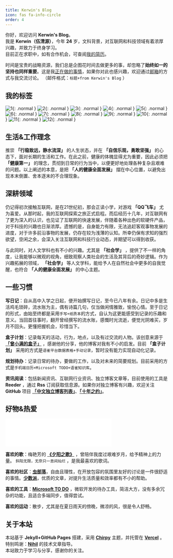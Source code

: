 ```yaml
---
title: Kerwin's Blog
icon: fas fa-info-circle
order: 4
---
```


你好，欢迎访问 **Kerwin's Blog**。  
我是 **Kerwin（伍清源）**，今年 **24** 岁，文科背景，对互联网和科技领域有着浓厚兴趣，并致力于终身学习。  
目前正在求职中，如有合作机会，可查阅[我的简历](/resume.pdf)。  

时间是宝贵的战略资源，我们总是企图花时间去做更多的事，却忽略了**始终如一的坚持也同样重要**。这是我[正在做的事情](/_posts/2022-08-30-doing.md)，如果你对此也感兴趣，欢迎通过[邮箱](mailto:Kerwin0766@gmail.com)的方式与我交流讨论。 （邮件格式：`标题+from Kerwin's Blog` ）

## 我的标签

![1](https://img.shields.io/badge/label-%E4%B9%A6%E6%B3%95%E5%88%9D%E7%BA%A7%E5%AD%A6%E8%80%85-brightgreen){: .normal }
![2](https://img.shields.io/badge/label-%E6%91%84%E5%BD%B1%E7%88%B1%E5%A5%BD%E8%80%85-green){: .normal }
![3](https://img.shields.io/badge/label-%E7%BD%91%E7%AB%99%E6%94%B6%E8%97%8F%E5%AE%B6-yellowgreen){: .normal }
![4](https://img.shields.io/badge/label-%E7%8B%AC%E7%AB%8B%E5%8D%9A%E5%AE%A2%E4%BD%9C%E8%80%85-yellow){: .normal }
![5](https://img.shields.io/badge/label-%E4%BB%A3%E7%A0%81%E6%90%AC%E8%BF%90%E5%B7%A5-orange){: .normal }
![6](https://img.shields.io/badge/label-%E6%90%9C%E7%B4%A2%E5%B0%8F%E8%83%BD%E6%89%8B-red){: .normal }
![7](https://img.shields.io/badge/label-%E5%86%B2%E6%B5%AA%E4%B8%80%E7%BA%A7%E8%BF%90%E5%8A%A8%E5%91%98-blue){: .normal }
![8](https://img.shields.io/badge/label-%E6%95%A3%E6%AD%A5%E9%AB%98%E7%BA%A7%E7%8E%A9%E5%AE%B6-success){: .normal }
![9](https://img.shields.io/badge/label-%E8%AF%9D%E9%A2%98%E5%BC%80%E6%8B%93%E8%80%85-important){: .normal }
![10](https://img.shields.io/badge/label-%E6%B5%81%E6%B0%B4%E8%B4%A6%E9%AB%98%E6%89%8B-critical){: .normal }
![11](https://img.shields.io/badge/label-%E7%99%BD%E8%AF%9D%E6%96%87%E5%88%B6%E9%80%A0%E6%9C%BA-informational){: .normal }
![12](https://img.shields.io/badge/label-%E7%BE%8E%E8%80%8C%E4%B8%8D%E8%87%AA%E7%9F%A5%E7%9A%84%E5%9C%A8%E9%80%83%E8%AF%97%E4%BA%BA-blueviolet){: .normal }
  
## 生活&工作理念
推崇 **「行稳致远，静水流深」** 的人生状态，并在 **「自信乐观，勇敢坚强」** 的心态下，面对长期的生活和工作。在此之前，健康的体魄显得尤为重要，因此必须把 **「健康第一」** 的理念，贯彻到日常的行为当中，以便更好地处理各种复杂且艰难的问题。以上阐述的本意，是把 **「人的健康全面发展」** 摆在中心位置，以避免出现本末倒置、舍本逐末的不合理现象。

## 深耕领域
仍记得初次接触互联网，是在21世纪初，那会正读小学，对游戏 **「QQ飞车」** 尤为喜爱。从那时起，我的互联网探索之旅正式启程。而后经历十几年，对互联网有了更为深入的认识，也见证了互联网的快速发展，伴随着各种出色的软硬件产品，对于科技的兴趣也日渐浓厚。遗憾的是，自身能力有限，无法追赶客观事物发展的进度，对于许多前沿事物的发展，仍存在较为浅薄的认知。所幸仍保有求知的强烈欲望，空闲之余，会深入关注互联网和科技行业动态，并期望可以得到收获。  

与此同时，对人文学科也有不小的兴趣。尤其是 **「社会学」** ，提供了不一样的角度，让我能够以微观的视角，细致观察人类社会的生活及其背后的奇妙逻辑。作为兴趣拓展的领域， **「社会学」** 等人文学科，能给予人在自然社会中更多的自我觉醒，也符合 **「人的健康全面发展」** 的中心主题。

## 一些习惯
**写日记**：自从高中入学之日起，便开始撰写日记，至今已八年有余。日记中多是生活鸡毛琐碎，流水账为主，偶有诗篇几句，仅当做闲情雅致，愉悦心情。至于日记的形式，由始至终都是采用`手写+纸质本`的方式，自认为这更能感受到记录的乐趣和意义。当回首往事时，翻开曾经撰写的流水账，感慨时光流逝，便觉光阴难买，岁月不回头。更懂把握机会，珍惜当下。

**盒子计划**：记录每天的活动，行为，地点，以及有过交流的人物。该创意来源于 **[「曾小满的盒子」](https://share-man.com/)** ，感谢他的分享，他的博客对我有不小的启发。目前 **「盒子计划」** 采用的方式是`语雀平台数据表格+手动记录`，暂时没有能力实现自动化记录。

**规划待办**：记录日常的待办，要做的工作，以及对未来的简要规划。目前采用的方式是`手机端日历+Microsoft TODO+语雀知识库`。

**资讯阅读**：包括新闻资讯、互联网行业资讯、独立博客文章等，目前使用的工具是 **Reeder** ，通过 **Rss** 订阅获取信息源。如果你对独立博客有兴趣，欢迎关注 **GitHub** 项目 **[「中文独立博客列表」](https://github.com/timqian/chinese-independent-blogs)**、**[「十年之约」](https://www.foreverblog.cn/)**。

## 好物&热爱  

<iframe frameborder="no" border="0" marginwidth="0" marginheight="0" width=330 height=86 src="//music.163.com/outchain/player?type=2&id=25657602&auto=1&height=66"></iframe>

**喜欢的歌**：梅艳芳的 **[《夕阳之歌》](https://baike.baidu.com/item/%E5%A4%95%E9%98%B3%E4%B9%8B%E6%AD%8C/16183784)** ，曾陪伴我度过艰难岁月，给予精神上的力量。 `斜阳无限，无奈只一息间灿烂` ，是我最喜欢的歌词。  

**喜欢的社区**：**[虫部落](https://www.chongbuluo.com/)**，自由且理性，在开放包容的氛围里友好的讨论是一件很舒适的事情。**[少数派](https://sspai.com/)**，优质的文章，对提升生活质量和效率都有不小的帮助。  

**喜欢的工具**：**[Microsoft TO DO](https://todo.microsoft.com/)** ，微软开发的待办工具，简洁大方，没有多余冗杂的功能，且适合多端同步，值得尝试。  

**喜欢的运动**：散步，尤其是在夏日雨天的傍晚，微凉的风，很是令人舒畅。  

## 关于本站
本站基于 **Jekyll+GitHub Pages** 搭建，采用 **[Chirpy](https://github.com/cotes2020/jekyll-theme-chirpy)** 主题，并托管在 **[Vercel](https://vercel.com/)** 。    
特别鸣谢：**[Nihil](https://nihil.cc/)** 的技术文章指导。  
本站致力于学习与分享，感谢你的关注。

